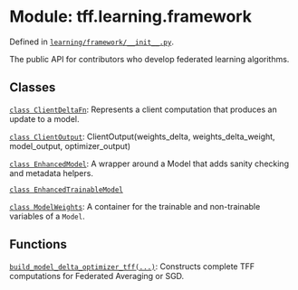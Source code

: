 <div itemscope itemtype="http://developers.google.com/ReferenceObject">
<meta itemprop="name" content="tff.learning.framework" />
<meta itemprop="path" content="Stable" />
</div>

# Module: tff.learning.framework

Defined in
[`learning/framework/__init__.py`](http://github.com/tensorflow/federated/tree/master/tensorflow_federated/python/learning/framework/__init__.py).

The public API for contributors who develop federated learning algorithms.

## Classes

[`class ClientDeltaFn`](../../tff/learning/framework/ClientDeltaFn.md):
Represents a client computation that produces an update to a model.

[`class ClientOutput`](../../tff/learning/framework/ClientOutput.md):
ClientOutput(weights_delta, weights_delta_weight, model_output,
optimizer_output)

[`class EnhancedModel`](../../tff/learning/framework/EnhancedModel.md): A
wrapper around a Model that adds sanity checking and metadata helpers.

[`class EnhancedTrainableModel`](../../tff/learning/framework/EnhancedTrainableModel.md)

[`class ModelWeights`](../../tff/learning/framework/ModelWeights.md): A
container for the trainable and non-trainable variables of a `Model`.

## Functions

[`build_model_delta_optimizer_tff(...)`](../../tff/learning/framework/build_model_delta_optimizer_tff.md):
Constructs complete TFF computations for Federated Averaging or SGD.
